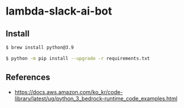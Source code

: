 # lambda-slack-ai-bot

## Install

```bash
$ brew install python@3.9

$ python -m pip install --upgrade -r requirements.txt
```

## References

* <https://docs.aws.amazon.com/ko_kr/code-library/latest/ug/python_3_bedrock-runtime_code_examples.html>
